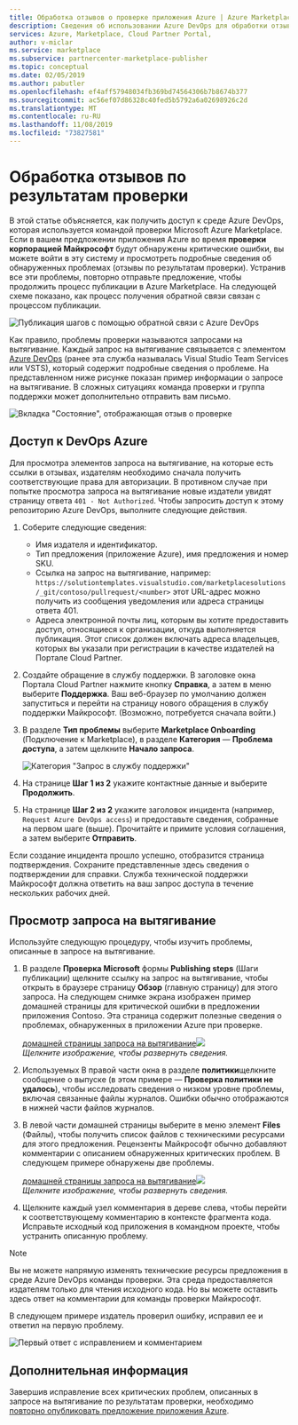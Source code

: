 ```yaml
---
title: Обработка отзывов о проверке приложения Azure | Azure Marketplace
description: Сведения об использовании Azure DevOps для обработки отзывов по результатам проверки предложений приложений в Azure Marketplace.
services: Azure, Marketplace, Cloud Partner Portal,
author: v-miclar
ms.service: marketplace
ms.subservice: partnercenter-marketplace-publisher
ms.topic: conceptual
ms.date: 02/05/2019
ms.author: pabutler
ms.openlocfilehash: ef4aff57948034fb369bd74564306b7b8674b377
ms.sourcegitcommit: ac56ef07d86328c40fed5b5792a6a02698926c2d
ms.translationtype: MT
ms.contentlocale: ru-RU
ms.lasthandoff: 11/08/2019
ms.locfileid: "73827581"
---
```

# <a name="handling-review-feedback"></a>Обработка отзывов по результатам проверки

В этой статье объясняется, как получить доступ к среде Azure DevOps, которая используется командой проверки Microsoft Azure Marketplace.  Если в вашем предложении приложения Azure во время **проверки корпорацией Майкрософт** будут обнаружены критические ошибки, вы можете войти в эту систему и просмотреть подробные сведения об обнаруженных проблемах (отзывы по результатам проверки).  Устранив все эти проблемы, повторно отправьте предложение, чтобы продолжить процесс публикации в Azure Marketplace.  На следующей схеме показано, как процесс получения обратной связи связан с процессом публикации.

![Публикация шагов с помощью обратной связи с Azure DevOps](./media/pub-flow-vsts-access.png)

Как правило, проблемы проверки называются запросами на вытягивание.  Каждый запрос на вытягивание связывается с элементом [Azure DevOps](https://azure.microsoft.com/services/devops/) (ранее эта служба называлась Visual Studio Team Services или VSTS), который содержит подробные сведения о проблеме.  На представленном ниже рисунке показан пример информации о запросе на вытягивание.  В сложных ситуациях команда проверки и группа поддержки может дополнительно отправить вам письмо. 

![Вкладка "Состояние", отображающая отзыв о проверке](./media/status-tab-ms-review.png)


## <a name="azure-devops-access"></a>Доступ к DevOps Azure

Для просмотра элементов запроса на вытягивание, на которые есть ссылки в отзывах, издателям необходимо сначала получить соответствующие права для авторизации.  В противном случае при попытке просмотра запроса на вытягивание новые издатели увидят страницу ответа `401 - Not Authorized`.  Чтобы запросить доступ к этому репозиторию Azure DevOps, выполните следующие действия.

1. Соберите следующие сведения:
    - Имя издателя и идентификатор.
    - Тип предложения (приложение Azure), имя предложения и номер SKU.
    - Ссылка на запрос на вытягивание, например: `https://solutiontemplates.visualstudio.com/marketplacesolutions/_git/contoso/pullrequest/<number>` этот URL-адрес можно получить из сообщения уведомления или адреса страницы ответа 401.
    - Адреса электронной почты лиц, которым вы хотите предоставить доступ, относящиеся к организации, откуда выполняется публикация.  Этот список должен включать адреса владельцев, которых вы указали при регистрации в качестве издателей на Портале Cloud Partner.
2. Создайте обращение в службу поддержки.  В заголовке окна Портала Cloud Partner нажмите кнопку **Справка**, а затем в меню выберите **Поддержка**.  Ваш веб-браузер по умолчанию должен запуститься и перейти на страницу нового обращения в службу поддержки Майкрософт.  (Возможно, потребуется сначала войти.)
3. В разделе **Тип проблемы** выберите **Marketplace Onboarding** (Подключение к Marketplace), в разделе **Категория** — **Проблема доступа**, а затем щелкните **Начало запроса**.

    ![Категория "Запрос в службу поддержки"](./media/support-incident1.png)

4. На странице **Шаг 1 из 2** укажите контактные данные и выберите **Продолжить**.
5. На странице **Шаг 2 из 2** укажите заголовок инцидента (например, `Request Azure DevOps access`) и предоставьте сведения, собранные на первом шаге (выше).  Прочитайте и примите условия соглашения, а затем выберите **Отправить**.

Если создание инцидента прошло успешно, отобразится страница подтверждения.  Сохраните представленные здесь сведения о подтверждении для справки.  Служба технической поддержки Майкрософт должна ответить на ваш запрос доступа в течение нескольких рабочих дней.


## <a name="reviewing-the-pull-request"></a>Просмотр запроса на вытягивание 

Используйте следующую процедуру, чтобы изучить проблемы, описанные в запросе на вытягивание.

1. В разделе **Проверка Microsoft** формы **Publishing steps** (Шаги публикации) щелкните ссылку на запрос на вытягивание, чтобы открыть в браузере страницу **Обзор** (главную страницу) для этого запроса.  На следующем снимке экрана изображен пример домашней страницы для критической ошибки в предложении приложения Contoso.  Эта страница содержит полезные сведения о проблемах, обнаруженных в приложении Azure при проверке.  

    
   [домашней страницы запроса на вытягивание![](./media/pr-home-page-thumb.png)](./media/pr-home-page.png)  <br/> *Щелкните изображение, чтобы развернуть сведения.*
    
2. Используемых В правой части окна в разделе **политики**щелкните сообщение о выпуске (в этом примере — **Проверка политики не удалось**), чтобы исследовать сведения о низком уровне проблемы, включая связанные файлы журналов.  Ошибки обычно отображаются в нижней части файлов журналов.

3. В левой части домашней страницы выберите в меню элемент **Files** (Файлы), чтобы получить список файлов с техническими ресурсами для этого предложения.  Рецензенты Майкрософт обычно добавляют комментарии с описанием обнаруженных критических проблем.  В следующем примере обнаружены две проблемы. 

    
   [домашней страницы запроса на вытягивание![](./media/pr-files-page-thumb.png)](./media/pr-files-page.png)  <br/> *Щелкните изображение, чтобы развернуть сведения.*

4. Щелкните каждый узел комментария в дереве слева, чтобы перейти к соответствующему комментарию в контексте фрагмента кода.  Исправьте исходный код приложения в командном проекте, чтобы устранить описанную проблему.

> [!Note]
> Вы не можете напрямую изменять технические ресурсы предложения в среде Azure DevOps команды проверки.  Эта среда предоставляется издателям только для чтения исходного кода.  Но вы можете оставить здесь ответ на комментарии для команды проверки Майкрософт.

   В следующем примере издатель проверил ошибку, исправил ее и ответил на первую проблему.

   ![Первый ответ с исправлением и комментарием](./media/first-comment-reply.png)


## <a name="next-steps"></a>Дополнительная информация

Завершив исправление всех критических проблем, описанных в запросе на вытягивание по результатам проверки, необходимо [повторно опубликовать предложение приложения Azure](./cpp-publish-offer.md).
